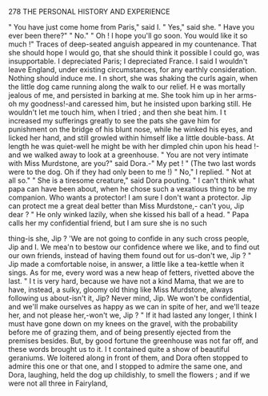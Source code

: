 278           THE PERSONAL HISTORY AND EXPERIENCE

  " You have just   come home from Paris," said I.
  " Yes," said she. " Have you ever been there?"
  " No."
   " Oh ! I hope you'll go soon. You would like it so much !"
   Traces of deep-seated anguish appeared in my countenance. That she
should hope I would go, that she should think it possible I could go, was
insupportable. I depreciated Paris; I depreciated France. I said I
wouldn't leave England, under existing circumstances, for any earthly
consideration. Nothing should induce me. I n short, she was shaking
the curls again, when the little dog came running along the walk to our
relief.
   H e was mortally jealous of me, and persisted in barking at me. She
took him up in her arms-oh my goodness!-and caressed him, but he
insisted upon barking still. He wouldn't let me touch him, when I tried ;
and then she beat him. I t increased my sufferings greatly to see the pats
she gave him for punishment on the bridge of his blunt nose, while he winked
his eyes, and licked her hand, and still growled within himself like a little
double-bass. At length he was quiet-well he might be with her dimpled
chin upon his head !-and we walked away to look at a greenhouse.
   " You are not very intimate with Miss Murdstone, are you?" said
Dora.-" My pet ! "
   (The two last words were to the dog. Oh if they had only been to
me !)
   " No," I replied. " Not at all so."
    " She is a tiresome creature," said Dora pouting.        " I can't think
what papa can have been about, when he chose such a vexatious thing to
be my companion. Who wants a protector! I am sure I don't want a
protector. Jip can protect me a great deal better than Miss Murdstone,-
 can't you, Jip dear ? "
   He only winked lazily, when she kissed his ball of a head.
   " Papa calls her my confidential friend, but I am sure she is no such

thing-is she, Jip ? 'We are not going to confide in any such cross people,
Jip and I. We mea'n to bestow our confidence where we like, and to
find out our own friends, instead of having them found out for us-don't
we, Jip ? "
   Jip made a comfortable noise, in answer, a little like a tea-kettle when
it sings. As for me, every word was a new heap of fetters, rivetted
above the last.
   " I t is very hard, because we have not a kind Mama, that we are to
have, instead, a sulky, gloomy old thing like Miss Murdstone, always
following us about-isn't     it, Jip? Never mind, Jip. We won't be
confidential, and we'll make ourselves as happy as we can in spite of her,
and we'll teaze her, and not please her,-won't we, Jip ? "
   If it had lasted any longer, I think I must have gone down on my knees
on the gravel, with the probability before me of grazing them, and of
being presently ejected from the premises besides. But, by good fortune
the greenhouse was not far off, and these words brought us to it.
   I t contained quite a show of beautiful geraniums. We loitered along
in front of them, and Dora often stopped to admire this one or that one,
and I stopped to admire the same one, and Dora, laughing, held the dog up
childishly, to smell the flowers ; and if we were not all three in Fairyland,

